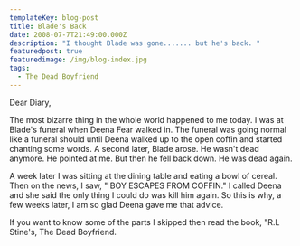 ```yaml
---
templateKey: blog-post
title: Blade's Back
date: 2008-07-7T21:49:00.000Z
description: "I thought Blade was gone....... but he's back. "
featuredpost: true
featuredimage: /img/blog-index.jpg
tags:
  - The Dead Boyfriend
---
```


Dear Diary,

The most bizarre thing in the whole world happened to me today. I was at Blade's funeral when Deena Fear walked in. The funeral was going normal like a funeral should until Deena walked up to the open coffin and started chanting some words. A second later, Blade arose. He wasn't dead anymore. He pointed at me. But then he fell back down. He was dead again.

A week later I was sitting at the dining table and eating a bowl of cereal. Then on the news, I saw, " BOY ESCAPES FROM COFFIN." I called Deena and she said the only thing I could do was kill him again. So this is why, a few weeks later, I am so glad Deena gave me that advice.

If you want to know some of the parts I skipped then read the book, "R.L Stine's, The Dead Boyfriend.
